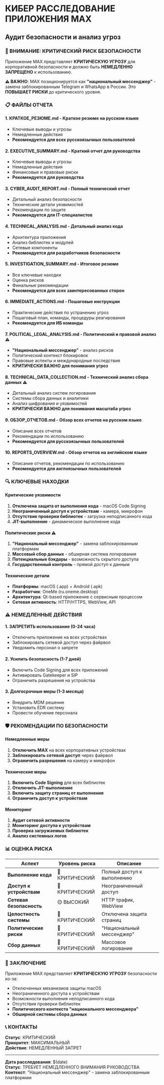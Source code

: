 # КИБЕР РАССЛЕДОВАНИЕ ПРИЛОЖЕНИЯ MAX
## Аудит безопасности и анализ угроз

### 🚨 ВНИМАНИЕ: КРИТИЧЕСКИЙ РИСК БЕЗОПАСНОСТИ

Приложение MAX представляет **КРИТИЧЕСКУЮ УГРОЗУ** для корпоративной безопасности и должно быть **НЕМЕДЛЕННО ЗАПРЕЩЕНО** к использованию.

**⚠️ ВАЖНО**: MAX позиционируется как **"национальный мессенджер"** - замена заблокированным Telegram и WhatsApp в России. Это **ПОВЫШАЕТ РИСКИ** до критического уровня.

### 📋 ФАЙЛЫ ОТЧЕТА

#### 1. **КРАТКОЕ_РЕЗЮМЕ.md** - Краткое резюме на русском языке
- Ключевые выводы и угрозы
- Немедленные действия
- **Рекомендуется для всех русскоязычных пользователей**

#### 2. **EXECUTIVE_SUMMARY.md** - Краткий отчет для руководства
- Ключевые выводы и угрозы
- Немедленные действия
- Финансовые и правовые риски
- **Рекомендуется для руководства**

#### 3. **CYBER_AUDIT_REPORT.md** - Полный технический отчет
- Детальный анализ безопасности
- Технические детали уязвимостей
- Рекомендации по защите
- **Рекомендуется для IT-специалистов**

#### 4. **TECHNICAL_ANALYSIS.md** - Детальный анализ кода
- Архитектура приложения
- Анализ библиотек и модулей
- Сетевые компоненты
- **Рекомендуется для разработчиков безопасности**

#### 5. **INVESTIGATION_SUMMARY.md** - Итоговое резюме
- Все ключевые находки
- Оценка рисков
- Финальные рекомендации
- **Рекомендуется для всех заинтересованных сторон**

#### 6. **IMMEDIATE_ACTIONS.md** - Пошаговые инструкции
- Практические действия по устранению угроз
- Пошаговый план, команды, процедуры реагирования
- **Рекомендуется для ИБ команды**

#### 7. **POLITICAL_LEGAL_ANALYSIS.md** - Политический и правовой анализ ⚠️
- **"Национальный мессенджер"** - анализ рисков
- Политический контекст блокировок
- Правовые аспекты и международные последствия
- **КРИТИЧЕСКИ ВАЖНО для понимания угроз**

#### 8. **TECHNICAL_DATA_COLLECTION.md** - Технический анализ сбора данных ⚠️
- Детальный анализ систем логирования
- Системы сбора данных и аналитики
- Анализ шифрования и уязвимостей
- **КРИТИЧЕСКИ ВАЖНО для понимания масштаба угроз**

#### 9. **ОБЗОР_ОТЧЕТОВ.md** - Обзор всех отчетов на русском языке
- Описание всех отчетов
- Рекомендации по использованию
- **Рекомендуется для русскоязычных пользователей**

#### 10. **REPORTS_OVERVIEW.md** - Обзор отчетов на английском языке
- Описание отчетов, рекомендации по использованию
- **Рекомендуется для англоязычных пользователей**

### 🔍 КЛЮЧЕВЫЕ НАХОДКИ

#### Критические уязвимости
1. **Отключена защита от выполнения кода** - macOS Code Signing
2. **Неограниченный доступ к устройствам** - камера, микрофон
3. **Отсутствие проверки библиотек** - загрузка неподписанного кода
4. **JIT-выполнение** - динамическое выполнение кода

#### Политические риски ⚠️
1. **"Национальный мессенджер"** - замена заблокированным платформам
2. **Массовый сбор данных** - обширная система логирования
3. **Потенциальные бэкдоры** - возможность скрытого доступа
4. **Государственный контроль** - прямой доступ к данным

#### Технические детали
- **Платформы**: macOS (.app) + Android (.apk)
- **Разработчик**: OneMe (ru.oneme.desktop)
- **Архитектура**: Qt-based приложение с сервисным процессом
- **Сетевая активность**: HTTP/HTTPS, WebView, API

### ⚠️ НЕМЕДЛЕННЫЕ ДЕЙСТВИЯ

#### 1. **ЗАПРЕТИТЬ использование** (0-24 часа)
- Отключить приложение на всех устройствах
- Заблокировать сетевой доступ через файрвол
- Уведомить персонал о запрете

#### 2. **Усилить безопасность** (1-7 дней)
- Включить Code Signing для всех приложений
- Активировать Gatekeeper и SIP
- Ограничить разрешения на устройства

#### 3. **Долгосрочные меры** (1-3 месяца)
- Внедрить MDM решение
- Установить EDR систему
- Провести обучение персонала

### 🛡️ РЕКОМЕНДАЦИИ ПО БЕЗОПАСНОСТИ

#### Немедленные меры
1. **Отключить MAX** на всех корпоративных устройствах
2. **Заблокировать сетевой доступ** через файрвол
3. **Ограничить разрешения** на камеру и микрофон

#### Технические меры
1. **Включить Code Signing** для всех библиотек
2. **Отключить JIT-выполнение**
3. **Включить защиту страниц от выполнения**
4. **Ограничить доступ к устройствам**

#### Мониторинг
1. **Аудит сетевой активности**
2. **Мониторинг доступа к устройствам**
3. **Проверка загружаемых библиотек**
4. **Анализ системных логов**

### 📊 ОЦЕНКА РИСКА

| Аспект | Уровень риска | Описание |
|--------|---------------|----------|
| **Выполнение кода** | 🔴 КРИТИЧЕСКИЙ | Полный доступ к выполнению |
| **Доступ к устройствам** | 🔴 КРИТИЧЕСКИЙ | Неограниченный доступ |
| **Сетевая безопасность** | 🟡 ВЫСОКИЙ | HTTP трафик, WebView |
| **Целостность системы** | 🔴 КРИТИЧЕСКИЙ | Отключена защита страниц |
| **Политические риски** | 🔴 КРИТИЧЕСКИЙ | "Национальный мессенджер" |
| **Сбор данных** | 🔴 КРИТИЧЕСКИЙ | Массовое логирование |

### 🎯 ЗАКЛЮЧЕНИЕ

Приложение MAX представляет **КРИТИЧЕСКУЮ УГРОЗУ** безопасности из-за:
- Отключенных механизмов защиты macOS
- Неограниченного доступа к устройствам
- Возможности выполнения неподписанного кода
- Отсутствия проверки библиотек
- **Политического контекста "национального мессенджера"**
- **Обширной системы сбора данных**

### 📞 КОНТАКТЫ

**Статус**: КРИТИЧЕСКИЙ  
**Приоритет**: МАКСИМАЛЬНЫЙ  
**Действие**: НЕМЕДЛЕННЫЙ ЗАПРЕТ

---
**Дата расследования**: $(date)  
**Статус**: ТРЕБУЕТ НЕМЕДЛЕННОГО ВНИМАНИЯ РУКОВОДСТВА  
**Контекст**: "Национальный мессенджер" - замена заблокированным платформам